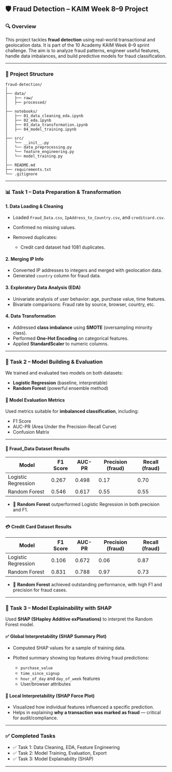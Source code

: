 ## 🛡️ Fraud Detection – KAIM Week 8–9 Project

### 🔍 Overview

This project tackles **fraud detection** using real-world transactional and geolocation data. It is part of the 10 Academy KAIM Week 8–9 sprint challenge. The aim is to analyze fraud patterns, engineer useful features, handle data imbalances, and build predictive models for fraud classification.

---

### 📁 Project Structure

```
fraud-detection/
│
├── data/
│   ├── raw/
│   ├── processed/
│
├── notebooks/
│   ├── 01_data_cleaning_eda.ipynb
│   ├── 02_eda.ipynb
│   ├── 03_data_transformation.ipynb
│   ├── 04_model_training.ipynb
│
├── src/
│   └── __init__.py
│   └── data_preprocessing.py
│   └── feature_engineering.py
│   └── model_training.py
│
├── README.md
├── requirements.txt
└── .gitignore
```

---

### 📊 Task 1 – Data Preparation & Transformation

#### 1. Data Loading & Cleaning

- Loaded `Fraud_Data.csv`, `IpAddress_to_Country.csv`, and `creditcard.csv`.
- Confirmed no missing values.
- Removed duplicates:

  - Credit card dataset had 1081 duplicates.

#### 2. Merging IP Info

- Converted IP addresses to integers and merged with geolocation data.
- Generated `country` column for fraud data.

#### 3. Exploratory Data Analysis (EDA)

- Univariate analysis of user behavior: age, purchase value, time features.
- Bivariate comparisons: Fraud rate by source, browser, country, etc.

#### 4. Data Transformation

- Addressed **class imbalance** using **SMOTE** (oversampling minority class).
- Performed **One-Hot Encoding** on categorical features.
- Applied **StandardScaler** to numeric columns.

---

### 🤖 Task 2 – Model Building & Evaluation

We trained and evaluated two models on both datasets:

- **Logistic Regression** (baseline, interpretable)
- **Random Forest** (powerful ensemble method)

#### 📌 Model Evaluation Metrics

Used metrics suitable for **imbalanced classification**, including:

- F1 Score
- AUC-PR (Area Under the Precision-Recall Curve)
- Confusion Matrix

---

#### 🧾 Fraud_Data Dataset Results

| Model               | F1 Score | AUC-PR | Precision (fraud) | Recall (fraud) |
| ------------------- | -------- | ------ | ----------------- | -------------- |
| Logistic Regression | 0.267    | 0.498  | 0.17              | 0.70           |
| Random Forest       | 0.546    | 0.617  | 0.55              | 0.55           |

- 📌 **Random Forest** outperformed Logistic Regression in both precision and F1.

---

#### 💳 Credit Card Dataset Results

| Model               | F1 Score | AUC-PR | Precision (fraud) | Recall (fraud) |
| ------------------- | -------- | ------ | ----------------- | -------------- |
| Logistic Regression | 0.106    | 0.672  | 0.06              | 0.87           |
| Random Forest       | 0.831    | 0.788  | 0.97              | 0.73           |

- 📌 **Random Forest** achieved outstanding performance, with high F1 and precision for fraud cases.

---

### 🧠 Task 3 – Model Explainability with SHAP

Used **SHAP (SHapley Additive exPlanations)** to interpret the Random Forest model.

#### ✅ Global Interpretability (SHAP Summary Plot)

- Computed SHAP values for a sample of training data.
- Plotted summary showing top features driving fraud predictions:

  - `purchase_value`
  - `time_since_signup`
  - `hour_of_day` and `day_of_week` features
  - User/browser attributes

#### 🔎 Local Interpretability (SHAP Force Plot)

- Visualized how individual features influenced a specific prediction.
- Helps in explaining **why a transaction was marked as fraud** — critical for audit/compliance.

---

### ✅ Completed Tasks

- ✅ Task 1: Data Cleaning, EDA, Feature Engineering
- ✅ Task 2: Model Training, Evaluation, Export
- ✅ Task 3: Model Explainability (SHAP)

---
